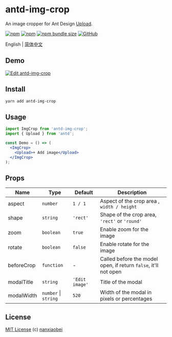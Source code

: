 # antd-img-crop

An image cropper for Ant Design [Upload](https://ant.design/components/upload/).

[![npm](https://img.shields.io/npm/v/antd-img-crop.svg?style=flat-square)](https://www.npmjs.com/package/antd-img-crop)
[![npm](https://img.shields.io/npm/dt/antd-img-crop?style=flat-square)](https://www.npmtrends.com/antd-img-crop)
[![npm bundle size](https://img.shields.io/bundlephobia/minzip/antd-img-crop?style=flat-square)](https://bundlephobia.com/result?p=antd-img-crop)
[![GitHub](https://img.shields.io/github/license/nanxiaobei/antd-img-crop?style=flat-square)](https://github.com/nanxiaobei/antd-img-crop/blob/master/LICENSE)

English | [简体中文](./README.zh-CN.md)

## Demo

[![Edit antd-img-crop](https://codesandbox.io/static/img/play-codesandbox.svg)](https://codesandbox.io/s/antd-img-crop-4qoom5p9x4?fontsize=14)

## Install

```sh
yarn add antd-img-crop
```

## Usage

```jsx harmony
import ImgCrop from 'antd-img-crop';
import { Upload } from 'antd';

const Demo = () => (
  <ImgCrop>
    <Upload>+ Add image</Upload>
  </ImgCrop>
);
```

## Props

| Name       | Type                 | Default        | Description                                                     |
| ---------- | -------------------- | -------------- | --------------------------------------------------------------- |
| aspect     | `number`             | `1 / 1`        | Aspect of the crop area , `width / height`                      |
| shape      | `string`             | `'rect'`       | Shape of the crop area, `'rect'` or `'round'`                   |
| zoom       | `boolean`            | `true`         | Enable zoom for the image                                       |
| rotate     | `boolean`            | `false`        | Enable rotate for the image                                     |
| beforeCrop | `function`           | -              | Called before the model open, if return `false`, it'll not open |
| modalTitle | `string`             | `'Edit image'` | Title of the modal                                              |
| modalWidth | `number` \| `string` | `520`          | Width of the modal in pixels or percentages                     |

## License

[MIT License](https://github.com/nanxiaobei/antd-img-crop/blob/master/LICENSE) (c) [nanxiaobei](https://mrlee.me/)
